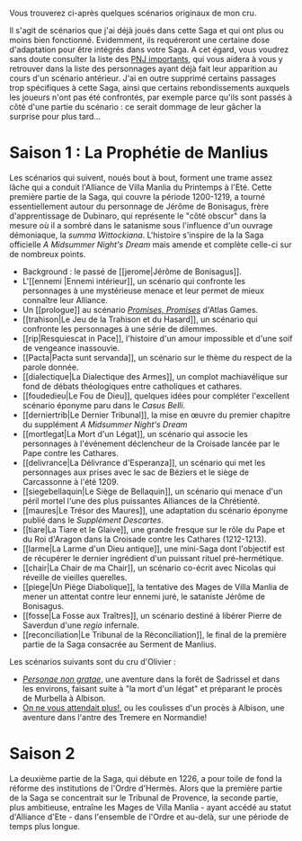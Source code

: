 Vous trouverez ci-après quelques scénarios originaux de mon cru.

Il s'agit de scénarios que j'ai déjà joués dans cette Saga et qui ont plus ou moins bien fonctionné. Evidemment, ils requéreront une certaine dose d'adaptation pour être intégrés dans votre Saga. A cet égard, vous voudrez sans doute consulter la liste des [PNJ importants](http://villamanlia.wikidot.com/pnj), qui vous aidera à vous y retrouver dans la liste des personnages ayant déjà fait leur apparition au cours d'un scénario antérieur. J'ai en outre supprimé certains passages trop spécifiques à cette Saga, ainsi que certains rebondissements auxquels les joueurs n'ont pas été confrontés, par exemple parce qu'ils sont passés à côté d'une partie du scénario : ce serait dommage de leur gâcher la surprise pour plus tard...

# Saison 1 : La Prophétie de Manlius

Les scénarios qui suivent, noués bout à bout, forment une trame assez lâche qui a conduit l'Alliance de Villa Manlia du Printemps à l'Eté. Cette première partie de la Saga, qui couvre la période 1200-1219, a tourné essentiellement autour du personnage de Jérôme de Bonisagus, frère d'apprentissage de Dubinaro, qui représente le "côté obscur" dans la mesure où il a sombré dans le satanisme sous l'influence d'un ouvrage démoniaque, la *summa Wittockiana*. L'histoire s'inspire de la la Saga officielle *A Midsummer Night's Dream* mais amende et complète celle-ci sur de nombreux points.

* Background : le passé de [[jerome|Jérôme de Bonisagus]].  
* L'[[ennemi |Ennemi intérieur]], un scénario qui confronte les personnages à une mystérieuse menace et leur permet de mieux connaître leur Alliance.  
* Un [[prologue]] au scénario *[Promises, Promises](https://www.atlas-games.com/pdf_storage/promises_french.pdf )* d'Atlas Games.  
* [[trahison|Le Jeu de la Trahison et du Hasard]], un scénario qui confronte les personnages à une série de dilemmes.  
* [[rip|Resquiescat in Pace]], l'histoire d'un amour impossible et d'une soif de vengeance inassouvie.  
* [[Pacta|Pacta sunt servanda]], un scénario sur le thème du respect de  la parole donnée.  
* [[dialectique|La Dialectique des Armes]], un complot machiavélique sur fond de débats théologiques entre catholiques et cathares.  
* [[foudedieu|Le Fou de Dieu]], quelques idées pour compléter l'excellent scénario éponyme paru dans le *Casus Belli*.  
* [[derniertrib|Le Dernier Tribunal]], la mise en œuvre du premier chapitre du supplément *A Midsummer Night's Dream*  
* [[mortlegat|La Mort d'un Légat]], un scénario qui associe les personnages à l'événement déclencheur de la Croisade lancée par le Pape contre les Cathares.  
* [[delivrance|La Délivrance d'Esperanza]], un scénario qui met les personnages aux prises avec le sac de Béziers et le siège de Carcassonne à l'été 1209.  
* [[siegebellaquin|Le Siège de Bellaquin]], un scénario qui menace d'un péril mortel l'une des plus puissantes Alliances de la Chrétienté.  
* [[maures|Le Trésor des Maures]], une adaptation du scénario éponyme publié dans le *Supplément Descartes*.  
* [[tiare|La Tiare et le Glaive]], une grande fresque sur le rôle du Pape et du Roi d'Aragon dans la Croisade contre les Cathares (1212-1213).  
* [[larme|La Larme d'un Dieu antique]], une mini-Saga dont l'objectif est de récupérer le dernier ingrédient d'un puissant rituel pré-hermétique.  
* [[chair|La Chair de ma Chair]], un scénario co-écrit avec Nicolas qui réveille de vieilles querelles. 
* [[piege|Un Piège Diabolique]], la tentative des Mages de Villa Manlia de mener un attentat contre leur ennemi juré, le sataniste Jérôme de Bonisagus.  
* [[fosse|La Fosse aux Traîtres]], un scénario destiné à libérer Pierre de Saverdun d'une *regio* infernale.  
* [[reconciliation|Le Tribunal de la Réconciliation]], le final de la première partie de la Saga consacrée au Serment de Manlius.

Les scénarios suivants sont du cru d'Olivier :

* *[Personae non gratae](nongratae.md)*, une aventure dans la forêt de Sadrissel et dans les environs, faisant suite à "la mort d'un légat" et préparant le procès de Murbella à Albison.  
* [On ne vous attendait plus!](proces.md), ou les coulisses d'un procès à Albison, une aventure dans l'antre des Tremere en Normandie!

# Saison 2

La deuxième partie de la Saga, qui débute en 1226, a pour toile de fond la réforme des institutions de l'Ordre d'Hermès. Alors que la première partie de la Saga se concentrait sur le Tribunal de Provence, la seconde partie, plus ambitieuse, entraîne les Mages de Villa Manlia - ayant accédé au statut d'Alliance d'Ete - dans l'ensemble de l'Ordre et au-delà, sur une période de temps plus longue.  